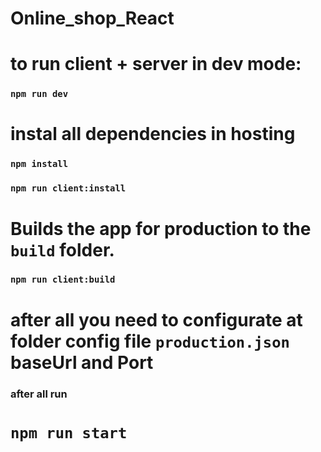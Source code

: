 # Online_shop_React

# to run client + server in dev mode:

### `npm run dev`

# instal all dependencies in hosting

### `npm install`

### `npm run client:install`

# Builds the app for production to the `build` folder.

### `npm run client:build`

# after all you need to configurate at folder config file `production.json` baseUrl and Port

### after all run

# `npm run start`
